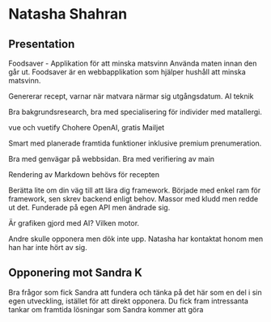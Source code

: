 # Natasha Shahran

## Presentation


Foodsaver - Applikation för att minska matsvinn
Använda maten innan den går ut.
Foodsaver är en webbapplikation som hjälper hushåll att minska matsvinn.

Genererar recept, varnar när matvara närmar sig utgångsdatum.
AI teknik 

Bra bakgrundsresearch, bra med specialisering för individer med matallergi.

vue och vuetify
Chohere OpenAI, gratis
Mailjet

Smart med planerade framtida funktioner inklusive premium prenumeration.

Bra med genvägar på webbsidan. 
Bra med verifiering av main

Rendering av Markdown behövs för recepten

Berätta lite om din väg till att lära dig framework.
Började med enkel ram för framework, sen skrev backend enligt behov.
Massor med kludd men redde ut det.
Funderade på egen API men ändrade sig.

Är grafiken gjord med AI? Vilken motor. 

Andre skulle opponera men dök inte upp. Natasha har kontaktat honom men han har inte hört av sig.

## Opponering mot Sandra K

Bra frågor som fick Sandra att fundera och tänka på det här som en del i sin egen utveckling, istället för att direkt opponera. Du fick fram intressanta tankar om framtida lösningar som Sandra kommer att göra